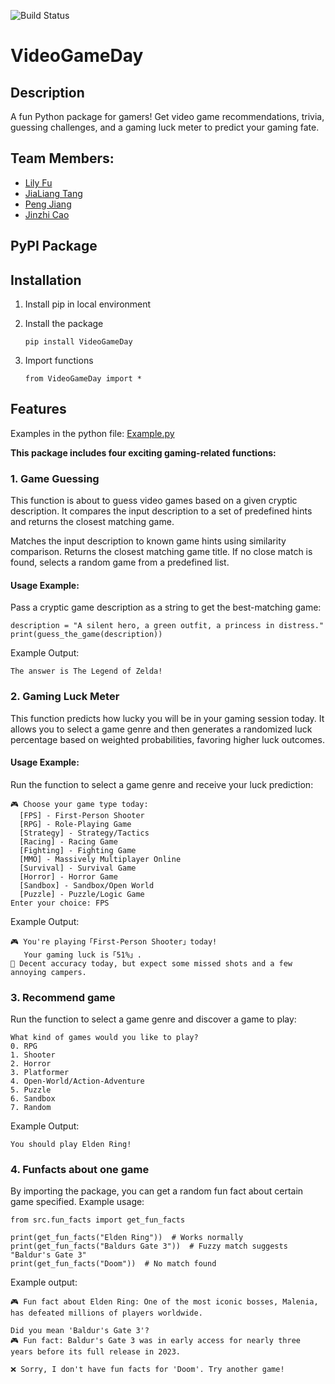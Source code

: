 ![Build Status](https://github.com/software-students-spring2025/3-python-package-atajo-devs/actions/workflows/build.yml/badge.svg)

# VideoGameDay

## Description
A fun Python package for gamers! Get video game recommendations, trivia, guessing challenges, and a gaming luck meter to predict your gaming fate.

## Team Members:
- [Lily Fu](https://github.com/fulily0325)<br>
- [JiaLiang Tang](https://github.com/JialiangTang1)<br>
- [Peng Jiang](https://github.com/PengJiang-Victor)<br>
- [Jinzhi Cao](https://github.com/eth3r3aI)<br>

## PyPI Package

## Installation

1. Install pip in local environment

2. Install the package
    ```
    pip install VideoGameDay
    ```
3. Import functions
    ```
    from VideoGameDay import *
    ```

## Features

Examples in the python file: [Example.py](https://github.com/software-students-spring2025/3-python-package-atajo-devs/blob/main/example.py)

**This package includes four exciting gaming-related functions:**

### 1. Game Guessing

This function is about to guess video games based on a given cryptic description. It compares the input description to a set of predefined hints and returns the closest matching game.

Matches the input description to known game hints using similarity comparison. Returns the closest matching game title. If no close match is found, selects a random game from a predefined list.

#### **Usage Example:**

Pass a cryptic game description as a string to get the best-matching game:

```
description = "A silent hero, a green outfit, a princess in distress."
print(guess_the_game(description))
```

Example Output:
```
The answer is The Legend of Zelda!
```

### 2. Gaming Luck Meter

This function predicts how lucky you will be in your gaming session today. It allows you to select a game genre and then generates a randomized luck percentage based on weighted probabilities, favoring higher luck outcomes.  

#### **Usage Example:**

Run the function to select a game genre and receive your luck prediction:  

```
🎮 Choose your game type today:
  [FPS] - First-Person Shooter
  [RPG] - Role-Playing Game
  [Strategy] - Strategy/Tactics
  [Racing] - Racing Game
  [Fighting] - Fighting Game
  [MMO] - Massively Multiplayer Online
  [Survival] - Survival Game
  [Horror] - Horror Game
  [Sandbox] - Sandbox/Open World
  [Puzzle] - Puzzle/Logic Game
Enter your choice: FPS
```

Example Output:
```
🎮 You're playing「First-Person Shooter」today! 
   Your gaming luck is「51%」.
🔫 Decent accuracy today, but expect some missed shots and a few annoying campers.
```
### 3. Recommend game
Run the function to select a game genre and discover a game to play:

```
What kind of games would you like to play?
0. RPG
1. Shooter
2. Horror
3. Platformer
4. Open-World/Action-Adventure
5. Puzzle
6. Sandbox
7. Random
```

Example Output:
```
You should play Elden Ring!
```
### 4. Funfacts about one game
By importing the package, you can get a random fun fact about certain game specified.
Example usage:
```
from src.fun_facts import get_fun_facts

print(get_fun_facts("Elden Ring"))  # Works normally
print(get_fun_facts("Baldurs Gate 3"))  # Fuzzy match suggests "Baldur's Gate 3"
print(get_fun_facts("Doom"))  # No match found
```
Example output:
```
🎮 Fun fact about Elden Ring: One of the most iconic bosses, Malenia, has defeated millions of players worldwide.

Did you mean 'Baldur's Gate 3'?
🎮 Fun fact: Baldur's Gate 3 was in early access for nearly three years before its full release in 2023.

❌ Sorry, I don't have fun facts for 'Doom'. Try another game!
```



